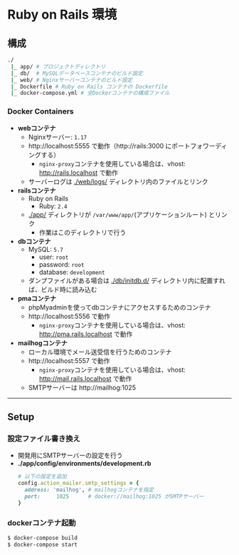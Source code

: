 # Ruby on Rails 環境


## 構成
```bash
./
 |_ app/ # プロジェクトディレクトリ
 |_ db/  # MySQLデータベースコンテナのビルド設定
 |_ web/ # Nginxサーバーコンテナのビルド設定
 |_ Dockerfile # Ruby on Rails コンテナの Dockerfile
 |_ docker-compose.yml # 全Dockerコンテナの構成ファイル
```

### Docker Containers
- **webコンテナ**
    - Nginxサーバー: `1.17`
    - http://localhost:5555 で動作（http://rails:3000 にポートフォワーディングする）
        - `nginx-proxy`コンテナを使用している場合は、vhost: http://rails.localhost で動作
    - サーバーログは [./web/logs/](./web/logs/) ディレクトリ内のファイルとリンク
- **railsコンテナ**
    - Ruby on Rails
        - Ruby: `2.4`
    - [./app/](./app/) ディレクトリが `/var/www/app/`(アプリケーションルート) とリンク
        - 作業はこのディレクトリで行う
- **dbコンテナ**
    - MySQL: `5.7`
        - user: `root`
        - password: `root`
        - database: `development`
    - ダンプファイルがある場合は [./db/initdb.d/](./db/initdb.d/) ディレクトリ内に配置すれば、ビルド時に読み込む
- **pmaコンテナ**
    - phpMyadminを使ってdbコンテナにアクセスするためのコンテナ
    - http://localhost:5556 で動作
        - `nginx-proxy`コンテナを使用している場合は、vhost: http://pma.rails.localhost で動作
- **mailhogコンテナ**
    - ローカル環境でメール送受信を行うためのコンテナ
    - http://localhost:5557 で動作
        - `nginx-proxy`コンテナを使用している場合は、vhost: http://mail.rails.localhost で動作
    - SMTPサーバーは http://mailhog:1025

***

## Setup

### 設定ファイル書き換え
- 開発用にSMTPサーバーの設定を行う
- **./app/config/environments/development.rb**
    ```ruby
    # 以下の設定を追加
    config.action_mailer.smtp_settings = {
      address: 'mailhog', # mailhogコンテナを指定
      port:     1025      # docker://mailhog:1025 がSMTPサーバー
    }
    ```

### dockerコンテナ起動
```bash
$ docker-compose build
$ docker-compose start
```

